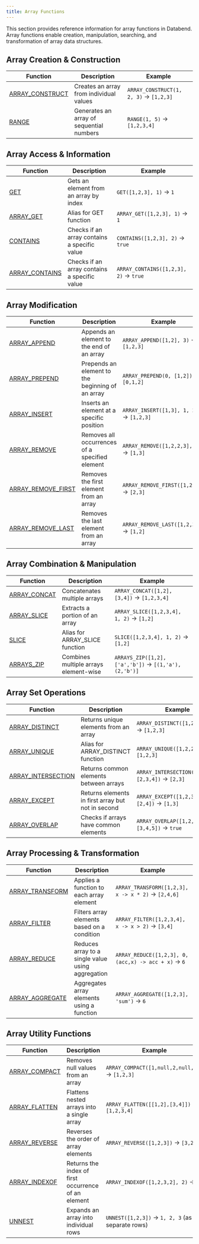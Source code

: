 ```yaml
---
title: Array Functions
---
```


This section provides reference information for array functions in Databend. Array functions enable creation, manipulation, searching, and transformation of array data structures.

## Array Creation & Construction

| Function | Description | Example |
|----------|-------------|---------|
| [ARRAY_CONSTRUCT](array-construct) | Creates an array from individual values | `ARRAY_CONSTRUCT(1, 2, 3)` → `[1,2,3]` |
| [RANGE](range) | Generates an array of sequential numbers | `RANGE(1, 5)` → `[1,2,3,4]` |

## Array Access & Information

| Function | Description | Example |
|----------|-------------|---------|
| [GET](get) | Gets an element from an array by index | `GET([1,2,3], 1)` → `1` |
| [ARRAY_GET](array-get) | Alias for GET function | `ARRAY_GET([1,2,3], 1)` → `1` |
| [CONTAINS](contains) | Checks if an array contains a specific value | `CONTAINS([1,2,3], 2)` → `true` |
| [ARRAY_CONTAINS](array-contains) | Checks if an array contains a specific value | `ARRAY_CONTAINS([1,2,3], 2)` → `true` |

## Array Modification

| Function | Description | Example |
|----------|-------------|---------|
| [ARRAY_APPEND](array-append) | Appends an element to the end of an array | `ARRAY_APPEND([1,2], 3)` → `[1,2,3]` |
| [ARRAY_PREPEND](array-prepend) | Prepends an element to the beginning of an array | `ARRAY_PREPEND(0, [1,2])` → `[0,1,2]` |
| [ARRAY_INSERT](array-insert) | Inserts an element at a specific position | `ARRAY_INSERT([1,3], 1, 2)` → `[1,2,3]` |
| [ARRAY_REMOVE](array-remove) | Removes all occurrences of a specified element | `ARRAY_REMOVE([1,2,2,3], 2)` → `[1,3]` |
| [ARRAY_REMOVE_FIRST](array-remove-first) | Removes the first element from an array | `ARRAY_REMOVE_FIRST([1,2,3])` → `[2,3]` |
| [ARRAY_REMOVE_LAST](array-remove-last) | Removes the last element from an array | `ARRAY_REMOVE_LAST([1,2,3])` → `[1,2]` |

## Array Combination & Manipulation

| Function | Description | Example |
|----------|-------------|---------|
| [ARRAY_CONCAT](array-concat) | Concatenates multiple arrays | `ARRAY_CONCAT([1,2], [3,4])` → `[1,2,3,4]` |
| [ARRAY_SLICE](array-slice) | Extracts a portion of an array | `ARRAY_SLICE([1,2,3,4], 1, 2)` → `[1,2]` |
| [SLICE](slice) | Alias for ARRAY_SLICE function | `SLICE([1,2,3,4], 1, 2)` → `[1,2]` |
| [ARRAYS_ZIP](arrays-zip) | Combines multiple arrays element-wise | `ARRAYS_ZIP([1,2], ['a','b'])` → `[(1,'a'),(2,'b')]` |

## Array Set Operations

| Function | Description | Example |
|----------|-------------|---------|
| [ARRAY_DISTINCT](array-distinct) | Returns unique elements from an array | `ARRAY_DISTINCT([1,2,2,3])` → `[1,2,3]` |
| [ARRAY_UNIQUE](array-unique) | Alias for ARRAY_DISTINCT function | `ARRAY_UNIQUE([1,2,2,3])` → `[1,2,3]` |
| [ARRAY_INTERSECTION](array-intersection) | Returns common elements between arrays | `ARRAY_INTERSECTION([1,2,3], [2,3,4])` → `[2,3]` |
| [ARRAY_EXCEPT](array-except) | Returns elements in first array but not in second | `ARRAY_EXCEPT([1,2,3], [2,4])` → `[1,3]` |
| [ARRAY_OVERLAP](array-overlap) | Checks if arrays have common elements | `ARRAY_OVERLAP([1,2,3], [3,4,5])` → `true` |

## Array Processing & Transformation

| Function | Description | Example |
|----------|-------------|---------|
| [ARRAY_TRANSFORM](array-transform) | Applies a function to each array element | `ARRAY_TRANSFORM([1,2,3], x -> x * 2)` → `[2,4,6]` |
| [ARRAY_FILTER](array-filter) | Filters array elements based on a condition | `ARRAY_FILTER([1,2,3,4], x -> x > 2)` → `[3,4]` |
| [ARRAY_REDUCE](array-reduce) | Reduces array to a single value using aggregation | `ARRAY_REDUCE([1,2,3], 0, (acc,x) -> acc + x)` → `6` |
| [ARRAY_AGGREGATE](array-aggregate) | Aggregates array elements using a function | `ARRAY_AGGREGATE([1,2,3], 'sum')` → `6` |

## Array Utility Functions

| Function | Description | Example |
|----------|-------------|---------|
| [ARRAY_COMPACT](array-compact) | Removes null values from an array | `ARRAY_COMPACT([1,null,2,null,3])` → `[1,2,3]` |
| [ARRAY_FLATTEN](array-flatten) | Flattens nested arrays into a single array | `ARRAY_FLATTEN([[1,2],[3,4]])` → `[1,2,3,4]` |
| [ARRAY_REVERSE](array-reverse) | Reverses the order of array elements | `ARRAY_REVERSE([1,2,3])` → `[3,2,1]` |
| [ARRAY_INDEXOF](array-indexof) | Returns the index of first occurrence of an element | `ARRAY_INDEXOF([1,2,3,2], 2)` → `1` |
| [UNNEST](unnest) | Expands an array into individual rows | `UNNEST([1,2,3])` → `1, 2, 3` (as separate rows) |
